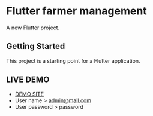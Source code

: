 # Flutter farmer management

A new Flutter project.

## Getting Started

This project is a starting point for a Flutter application.

## LIVE DEMO
- [DEMO SITE](https://docs.flutter.dev/get-started/codelab)
- User name > admin@mail.com
- User password > password


